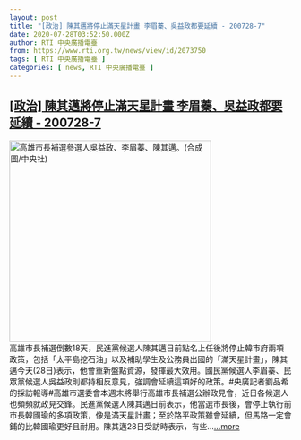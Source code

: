 ```yaml
---
layout: post
title: "[政治] 陳其邁將停止滿天星計畫 李眉蓁、吳益政都要延續 - 200728-7"
date: 2020-07-28T03:52:50.000Z
author: RTI 中央廣播電臺
from: https://www.rti.org.tw/news/view/id/2073750
tags: [ RTI 中央廣播電臺 ]
categories: [ news, RTI 中央廣播電臺 ]
---
```

<!--1595908370000-->
[[政治] 陳其邁將停止滿天星計畫 李眉蓁、吳益政都要延續 - 200728-7](https://www.rti.org.tw/news/view/id/2073750)
------

<div>
<img src="https://static.rti.org.tw/assets/thumbnails/2020/07/11/2421097ff998bdd284524fac77766248.jpg" width="360" alt="高雄市長補選參選人吳益政、李眉蓁、陳其邁。(合成圖/中央社)" title="高雄市長補選參選人吳益政、李眉蓁、陳其邁。(合成圖/中央社)"><br>高雄市長補選倒數18天，民進黨候選人陳其邁日前點名上任後將停止韓市府兩項政策，包括「太平島挖石油」以及補助學生及公務員出國的「滿天星計畫」，陳其邁今天(28日)表示，他會重新盤點資源，發揮最大效用。國民黨候選人李眉蓁、民眾黨候選人吳益政則都持相反意見，強調會延續這項好的政策。#央廣記者劉品希的採訪報導#高雄市選委會本週末將舉行高雄市長補選公辦政見會，近日各候選人也頻頻就政見交鋒。民進黨候選人陳其邁日前表示，他當選市長後，會停止執行前市長韓國瑜的多項政策，像是滿天星計畫；至於路平政策雖會延續，但馬路一定會鋪的比韓國瑜更好且耐用。陳其邁28日受訪時表示，有些...<a target="_blank" href="https://www.rti.org.tw/news/view/id/2073750">...more</a>
</div>
